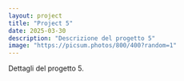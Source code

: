 ```yaml
---
layout: project
title: "Project 5"
date: 2025-03-30
description: "Descrizione del progetto 5"
image: "https://picsum.photos/800/400?random=1"
---
```


Dettagli del progetto 5.
